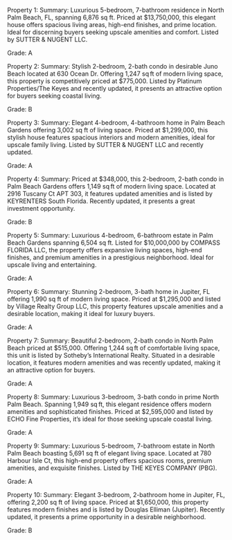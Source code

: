 Property 1:
Summary: Luxurious 5-bedroom, 7-bathroom residence in North Palm Beach, FL, spanning 6,876 sq ft. Priced at $13,750,000, this elegant house offers spacious living areas, high-end finishes, and prime location. Ideal for discerning buyers seeking upscale amenities and comfort. Listed by SUTTER & NUGENT LLC.

Grade: A

Property 2:
Summary: Stylish 2-bedroom, 2-bath condo in desirable Juno Beach located at 630 Ocean Dr. Offering 1,247 sq ft of modern living space, this property is competitively priced at $775,000. Listed by Platinum Properties/The Keyes and recently updated, it presents an attractive option for buyers seeking coastal living.

Grade: B

Property 3:
Summary: Elegant 4-bedroom, 4-bathroom home in Palm Beach Gardens offering 3,002 sq ft of living space. Priced at $1,299,000, this stylish house features spacious interiors and modern amenities, ideal for upscale family living. Listed by SUTTER & NUGENT LLC and recently updated.

Grade: A

Property 4:
Summary: Priced at $348,000, this 2-bedroom, 2-bath condo in Palm Beach Gardens offers 1,149 sq ft of modern living space. Located at 2916 Tuscany Ct APT 303, it features updated amenities and is listed by KEYRENTERS South Florida. Recently updated, it presents a great investment opportunity.

Grade: B

Property 5:
Summary: Luxurious 4-bedroom, 6-bathroom estate in Palm Beach Gardens spanning 6,504 sq ft. Listed for $10,000,000 by COMPASS FLORIDA LLC, the property offers expansive living spaces, high-end finishes, and premium amenities in a prestigious neighborhood. Ideal for upscale living and entertaining.

Grade: A

Property 6:
Summary: Stunning 2-bedroom, 3-bath home in Jupiter, FL offering 1,990 sq ft of modern living space. Priced at $1,295,000 and listed by Village Realty Group LLC, this property features upscale amenities and a desirable location, making it ideal for luxury buyers.

Grade: A

Property 7:
Summary: Beautiful 2-bedroom, 2-bath condo in North Palm Beach priced at $515,000. Offering 1,244 sq ft of comfortable living space, this unit is listed by Sotheby’s International Realty. Situated in a desirable location, it features modern amenities and was recently updated, making it an attractive option for buyers.

Grade: A

Property 8:
Summary: Luxurious 3-bedroom, 3-bath condo in prime North Palm Beach. Spanning 1,949 sq ft, this elegant residence offers modern amenities and sophisticated finishes. Priced at $2,595,000 and listed by ECHO Fine Properties, it’s ideal for those seeking upscale coastal living.

Grade: A

Property 9:
Summary: Luxurious 5-bedroom, 7-bathroom estate in North Palm Beach boasting 5,691 sq ft of elegant living space. Located at 780 Harbour Isle Ct, this high-end property offers spacious rooms, premium amenities, and exquisite finishes. Listed by THE KEYES COMPANY (PBG).

Grade: A

Property 10:
Summary: Elegant 3-bedroom, 2-bathroom home in Jupiter, FL, offering 2,200 sq ft of living space. Priced at $1,650,000, this property features modern finishes and is listed by Douglas Elliman (Jupiter). Recently updated, it presents a prime opportunity in a desirable neighborhood.

Grade: B
